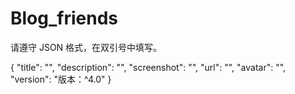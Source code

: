 # Blog_friends

请遵守 JSON 格式，在双引号中填写。

{
    "title": "",
    "description": "",
    "screenshot": "",
    "url": "",
    "avatar": "",
    "version": "版本：^4.0"
}
